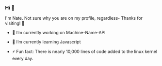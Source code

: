 ### Hi 👋

I'm Nate. Not sure why you are on my profile, regardless- Thanks for visiting! :bookmark:

- 🔭 I’m currently working on
      Machine-Name-API

- 🌱 I’m currently learning Javascript

- ⚡ Fun fact: There is nearly 10,000 lines of code added to the linux kernel every day.

